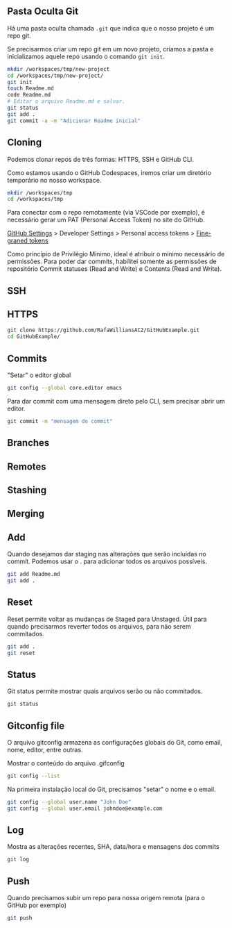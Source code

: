 ## Pasta Oculta Git

Há uma pasta oculta chamada `.git` que indica que o nosso projeto é um repo git.

Se precisarmos criar um repo git em um novo projeto, criamos a pasta e inicializamos aquele repo usando o comando `git init`.

```sh
mkdir /workspaces/tmp/new-project
cd /workspaces/tmp/new-project/
git init
touch Readme.md
code Readme.md
# Editar o arquivo Readme.md e salvar.
git status
git add .
git commit -a -m "Adicionar Readme inicial"
```


## Cloning

Podemos clonar repos de três formas: HTTPS, SSH e GitHub CLI.

Como estamos usando o GitHub Codespaces, iremos criar um diretório temporário no nosso workspace.

```sh
mkdir /workspaces/tmp
cd /workspaces/tmp
```

Para conectar com o repo remotamente (via VSCode por exemplo), é necessário gerar um PAT (Personal Access Token) no site do GitHub. 

[GitHub Settings](https://github.com/settings/profile) > Developer Settings > Personal access tokens > [Fine-graned tokens](https://github.com/settings/tokens?type=beta)

Como princípio de Privilégio Mínimo, ideal é atribuir o mínimo necessário de permissões.
Para poder dar commits, habilitei somente as permissões de repositório Commit statuses (Read and Write) e Contents (Read and Write).

## SSH



## HTTPS

```sh
git clone https://github.com/RafaWilliansAC2/GitHubExample.git
cd GitHubExample/
```

## Commits

"Setar" o editor global

```sh
git config --global core.editor emacs
```

Para dar commit com uma mensagem direto pelo CLI, sem precisar abrir um editor.

```sh
git commit -m "mensagem do commit"
```

## Branches

## Remotes

## Stashing

## Merging

## Add

Quando desejamos dar staging nas alterações que serão incluídas no commit.
Podemos usar o . para adicionar todos os arquivos possíveis.

```sh
git add Readme.md
git add .
```

## Reset

Reset permite voltar as mudanças de Staged para Unstaged.
Útil para quando precisarmos reverter todos os arquivos, para não serem commitados.

```sh
git add .
git reset
```

## Status

Git status permite mostrar quais arquivos serão ou não commitados.

```sh
git status
```

## Gitconfig file

O arquivo gitconfig armazena as configurações globais do Git, como email, nome, editor, entre outras.

Mostrar o conteúdo do arquivo .gifconfig

```sh
git config --list
```

Na primeira instalação local do Git, precisamos "setar" o nome e o email.

```sh
git config --global user.name "John Doe"
git config --global user.email johndoe@example.com
```

## Log

Mostra as alterações recentes, SHA, data/hora e mensagens dos commits

```sh
git log
```

## Push

Quando precisamos subir um repo para nossa origem remota (para o GitHub por exemplo)

```sh
git push
```
